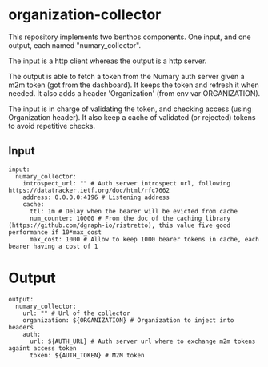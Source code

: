 # organization-collector

This repository implements two benthos components.
One input, and one output, each named "numary_collector".

The input is a http client whereas the output is a http server.

The output is able to fetch a token from the Numary auth server given a m2m token (got from the dashboard).
It keeps the token and refresh it when needed.
It also adds a header 'Organization' (from env var ORGANIZATION).

The input is in charge of validating the token, and checking access (using Organization header).
It also keep a cache of validated (or rejected) tokens to avoid repetitive checks.

## Input

```
input:
  numary_collector:
    introspect_url: "" # Auth server introspect url, following https://datatracker.ietf.org/doc/html/rfc7662
    address: 0.0.0.0:4196 # Listening address
    cache:
      ttl: 1m # Delay when the bearer will be evicted from cache
      num_counter: 10000 # From the doc of the caching library (https://github.com/dgraph-io/ristretto), this value five good performance if 10*max_cost 
      max_cost: 1000 # Allow to keep 1000 bearer tokens in cache, each bearer having a cost of 1
```

# Output

```
output:
  numary_collector:
    url: "" # Url of the collector
    organization: ${ORGANIZATION} # Organization to inject into headers
    auth: 
      url: ${AUTH_URL} # Auth server url where to exchange m2m tokens againt access token
      token: ${AUTH_TOKEN} # M2M token
```